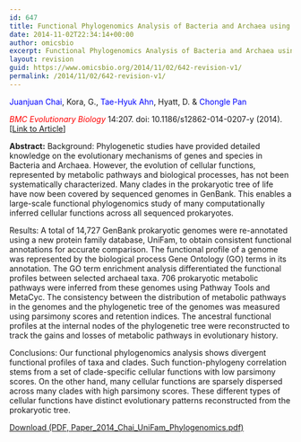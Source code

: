 ```yaml
---
id: 647
title: Functional Phylogenomics Analysis of Bacteria and Archaea using Consistent Genome Annotation with UniFam.
date: 2014-11-02T22:34:14+00:00
author: omicsbio
excerpt: Functional Phylogenomics Analysis of Bacteria and Archaea using Consistent Genome Annotation with UniFam.
layout: revision
guid: https://www.omicsbio.org/2014/11/02/642-revision-v1/
permalink: /2014/11/02/642-revision-v1/
---
```

<span style="color: #0000ff;">Juanjuan Chai</span>, Kora, G., <span style="color: #0000ff;">Tae-Hyuk Ahn</span>, Hyatt, D. & <span style="color: #0000ff;">Chongle Pan</span>

<span style="color: #ff0000;"><em>BMC Evolutionary Biology</em></span> 14:207. doi: 10.1186/s12862-014-0207-y (2014).  [[Link to Article](http://www.biomedcentral.com/1471-2148/14/207)]

<!--more-->

<div class="collapsible-content">
  <p>
    <strong>Abstract:</strong> Background: Phylogenetic studies have provided detailed knowledge on the evolutionary mechanisms of genes and species in Bacteria and Archaea. However, the evolution of cellular functions, represented by metabolic pathways and biological processes, has not been systematically characterized. Many clades in the prokaryotic tree of life have now been covered by sequenced genomes in GenBank. This enables a large-scale functional phylogenomics study of many computationally inferred cellular functions across all sequenced prokaryotes.
  </p>
  
  <p>
    Results: A total of 14,727 GenBank prokaryotic genomes were re-annotated using a new protein family database, UniFam, to obtain consistent functional annotations for accurate comparison. The functional profile of a genome was represented by the biological process Gene Ontology (GO) terms in its annotation. The GO term enrichment analysis differentiated the functional profiles between selected archaeal taxa. 706 prokaryotic metabolic pathways were inferred from these genomes using Pathway Tools and MetaCyc. The consistency between the distribution of metabolic pathways in the genomes and the phylogenetic tree of the genomes was measured using parsimony scores and retention indices. The ancestral functional profiles at the internal nodes of the phylogenetic tree were reconstructed to track the gains and losses of metabolic pathways in evolutionary history.
  </p>
  
  <p>
    Conclusions: Our functional phylogenomics analysis shows divergent functional profiles of taxa and clades. Such function-phylogeny correlation stems from a set of clade-specific cellular functions with low parsimony scores. On the other hand, many cellular functions are sparsely dispersed across many clades with high parsimony scores. These different types of cellular functions have distinct evolutionary patterns reconstructed from the prokaryotic tree.
  </p>
</div>

<p class="gde-text">
  <a href="https://www.omicsbio.org/wp-content/uploads/2014/11/Paper_2014_Chai_UniFam_Phylogenomics.pdf" class="gde-link" onClick="_gaq.push(['_trackEvent', 'Google Doc Embedder', 'Download', this.href]);">Download (PDF, Paper_2014_Chai_UniFam_Phylogenomics.pdf)</a>
</p>